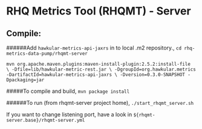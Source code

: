 RHQ Metrics Tool (RHQMT) - Server
================================

Compile:
------

######Add `hawkular-metrics-api-jaxrs` in to local .m2 repository.,
`cd rhq-metrics-data-pump/rhqmt-server`

`mvn org.apache.maven.plugins:maven-install-plugin:2.5.2:install-file  \
    -Dfile=lib/hawkular-metric-rest.jar \
    -DgroupId=org.hawkular.metrics -DartifactId=hawkular-metrics-api-jaxrs \
    -Dversion=0.3.0-SNAPSHOT -Dpackaging=jar`
    
#####To compile and build,
`mvn package install`

######To run (from rhqmt-server project home),
`./start_rhqmt_server.sh`

If you want to change listening port, have a look in `${rhqmt-server.base}/rhqmt-server.yml`
